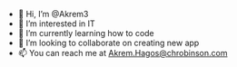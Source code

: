 - 👋 Hi, I’m @Akrem3
- 👀 I’m interested in IT
- 🌱 I’m currently learning how to code
- 💞️ I’m looking to collaborate on creating new app
- 📫 You can reach me at Akrem.Hagos@chrobinson.com

<!---
Akrem3/Akrem3 is a ✨ special ✨ repository because its `README.md` (this file) appears on your GitHub profile.
You can click the Preview link to take a look at your changes.
--->
